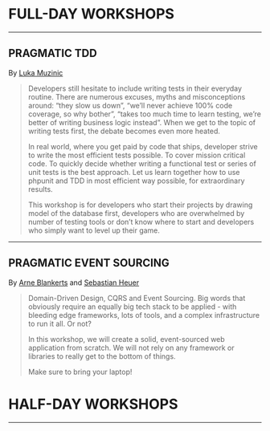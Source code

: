 # FULL-DAY WORKSHOPS

---

<a name="pragmatic-tdd"></a>
## PRAGMATIC TDD

By [Luka Muzinic](@baseUrl@/speakers.html#luka-muzinic)

> Developers still hesitate to include writing tests in their everyday routine. There are numerous excuses, myths and misconceptions around: “they slow us down”, “we’ll never achieve 100% code coverage, so why bother”, “takes too much time to learn testing, we’re better of writing business logic instead”. When we get to the topic of writing tests first, the debate becomes even more heated.
>
> In real world, where you get paid by code that ships, developer strive to write the most efficient tests possible. To cover mission critical code. To quickly decide whether writing a functional test or series of unit tests is the best approach. Let us learn together how to use phpunit and TDD in most efficient way possible, for extraordinary results.
>
> This workshop is for developers who start their projects by drawing model of the database first, developers who are overwhelmed by number of testing tools or don’t know where to start and developers who simply want to level up their game.

---

<a name="pragmatic-event-sourcing"></a>
## PRAGMATIC EVENT SOURCING

By [Arne Blankerts](@baseUrl@/speakers.html#arne-blankerts) and 
[Sebastian Heuer](@baseUrl@/speakers.html#sebastian-heuer)

> Domain-Driven Design, CQRS and Event Sourcing. Big words that obviously require an equally big tech stack to be applied - with bleeding edge frameworks, lots of tools, and a complex infrastructure to run it all. Or not?
> 
> In this workshop, we will create a solid, event-sourced web application from scratch. We will not rely on any framework or libraries to really get to the bottom of things.
> 
> Make sure to bring your laptop!

# HALF-DAY WORKSHOPS

---

